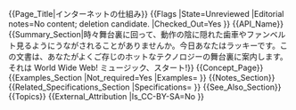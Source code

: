 {{Page_Title|インターネットの仕組み}}
{{Flags
|State=Unreviewed
|Editorial notes=No content; deletion candidate.
|Checked_Out=Yes
}}
{{API_Name}}
{{Summary_Section|時々舞台裏に回って、動作の陰に隠れた歯車やファンベルト見るようにうながされることがありませんか。今日あなたはラッキーです。この文書は、あなたがよくご存じのホットなテクノロジーの舞台裏に案内します。それは World Wide Web! ミュージック、スタート!}}
{{Concept_Page}}
{{Examples_Section
|Not_required=Yes
|Examples=
}}
{{Notes_Section}}
{{Related_Specifications_Section
|Specifications=
}}
{{See_Also_Section}}
{{Topics}}
{{External_Attribution
|Is_CC-BY-SA=No
}}